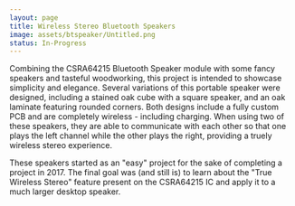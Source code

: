```yaml
---
layout: page
title: Wireless Stereo Bluetooth Speakers
image: assets/btspeaker/Untitled.png
status: In-Progress
---
```


Combining the CSRA64215 Bluetooth Speaker module with some fancy speakers and tasteful woodworking, this project is intended to showcase simplicity and elegance.  Several variations of this portable speaker were designed, including a stained oak cube with a square speaker, and an oak laminate featuring rounded corners.  Both designs include a fully custom PCB and are completely wireless - including charging.  When using two of these speakers, they are able to communicate with each other so that one plays the left channel while the other plays the right, providing a truely wireless stereo experience.<!-- more -->

These speakers started as an "easy" project for the sake of completing a project in 2017.  The final goal was (and still is) to learn about the "True Wireless Stereo" feature present on the CSRA64215 IC and apply it to a much larger desktop speaker.